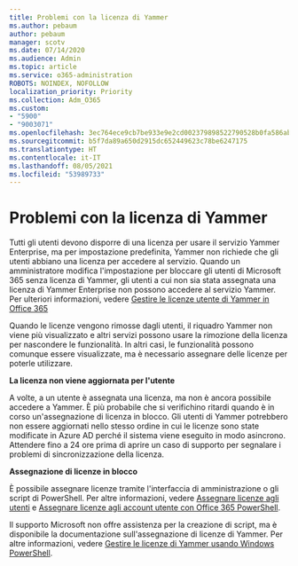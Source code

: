 ```yaml
---
title: Problemi con la licenza di Yammer
ms.author: pebaum
author: pebaum
manager: scotv
ms.date: 07/14/2020
ms.audience: Admin
ms.topic: article
ms.service: o365-administration
ROBOTS: NOINDEX, NOFOLLOW
localization_priority: Priority
ms.collection: Adm_O365
ms.custom:
- "5900"
- "9003071"
ms.openlocfilehash: 3ec764ece9cb7be933e9e2cd002379898522790528b0fa586ab501424b00cd7b
ms.sourcegitcommit: b5f7da89a650d2915dc652449623c78be6247175
ms.translationtype: HT
ms.contentlocale: it-IT
ms.lasthandoff: 08/05/2021
ms.locfileid: "53989733"
---
```

# <a name="yammer-licensing-issues"></a>Problemi con la licenza di Yammer

Tutti gli utenti devono disporre di una licenza per usare il servizio Yammer Enterprise, ma per impostazione predefinita, Yammer non richiede che gli utenti abbiano una licenza per accedere al servizio. Quando un amministratore modifica l'impostazione per bloccare gli utenti di Microsoft 365 senza licenza di Yammer, gli utenti a cui non sia stata assegnata una licenza di Yammer Enterprise non possono accedere al servizio Yammer. Per ulteriori informazioni, vedere [Gestire le licenze utente di Yammer in Office 365](https://docs.microsoft.com/yammer/manage-yammer-users/manage-yammer-licenses-in-office-365) 

Quando le licenze vengono rimosse dagli utenti, il riquadro Yammer non viene più visualizzato e altri servizi possono usare la rimozione della licenza per nascondere le funzionalità. In altri casi, le funzionalità possono comunque essere visualizzate, ma è necessario assegnare delle licenze per poterle utilizzare.  

**La licenza non viene aggiornata per l'utente**  

A volte, a un utente è assegnata una licenza, ma non è ancora possibile accedere a Yammer. È più probabile che si verifichino ritardi quando è in corso un'assegnazione di licenza in blocco. Gli utenti di Yammer potrebbero non essere aggiornati nello stesso ordine in cui le licenze sono state modificate in Azure AD perché il sistema viene eseguito in modo asincrono. Attendere fino a 24 ore prima di aprire un caso di supporto per segnalare i problemi di sincronizzazione della licenza.  

**Assegnazione di licenze in blocco**  

È possibile assegnare licenze tramite l'interfaccia di amministrazione o gli script di PowerShell. Per altre informazioni, vedere [Assegnare licenze agli utenti](https://docs.microsoft.com/microsoft-365/admin/manage/assign-licenses-to-users) e [Assegnare licenze agli account utente con Office 365 PowerShell](https://docs.microsoft.com/office365/enterprise/powershell/assign-licenses-to-user-accounts-with-office-365-powershell). 

Il supporto Microsoft non offre assistenza per la creazione di script, ma è disponibile la documentazione sull'assegnazione di licenze di Yammer. Per altre informazioni, vedere [Gestire le licenze di Yammer usando Windows PowerShell](https://docs.microsoft.com/yammer/manage-yammer-users/manage-yammer-licenses-in-office-365#manage-yammer-licenses-by-using-windows-powershell).
